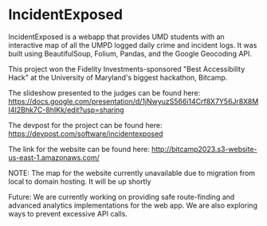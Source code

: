 # IncidentExposed

IncidentExposed is a webapp that provides UMD students with an interactive map of all the UMPD logged daily crime and incident logs. It was built using BeautifulSoup, Folium, Pandas, and the Google Geocoding API.

This project won the Fidelity Investments-sponsored "Best Accessibility Hack" at the University of Maryland's biggest hackathon, Bitcamp. 

The slideshow presented to the judges can be found here: https://docs.google.com/presentation/d/1jNwyuzS566i14Crf8X7Y56Jr8X8MI4I2Bhk7C-8hIKk/edit?usp=sharing

The devpost for the project can be found here: https://devpost.com/software/incidentexposed

The link for the website can be found here: http://bitcamp2023.s3-website-us-east-1.amazonaws.com/

NOTE: The map for the website currently unavailable due to migration from local to domain hosting. It will be up shortly

Future: We are currently working on providing safe route-finding and advanced analytics implementations for the web app. We are also exploring ways to prevent excessive API calls.
